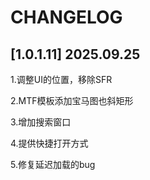 # CHANGELOG

## [1.0.1.11] 2025.09.25

1.调整UI的位置，移除SFR

2.MTF模板添加宝马图也斜矩形

3.增加搜索窗口

4.提供快捷打开方式

5.修复延迟加载的bug
